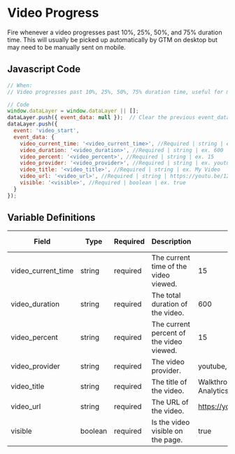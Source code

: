 # Video Progress

Fire whenever a video progresses past 10%, 25%, 50%, and 75% duration time. This will usually be picked up automatically by GTM on desktop but may need to be manually sent on mobile.

## Javascript Code

```js
// When:
// Video progresses past 10%, 25%, 50%, 75% duration time, useful for mobile

// Code
window.dataLayer = window.dataLayer || [];
dataLayer.push({ event_data: null });  // Clear the previous event_data object.
dataLayer.push({
  event: 'video_start',
  event_data: {
    video_current_time: '<video_current_time>', //Required | string | ex. 15
    video_duration: '<video_duration>', //Required | string | ex. 600
    video_percent: '<video_percent>', //Required | string | ex. 15
    video_provider: '<video_provider>', //Required | string | ex. youtube, vimeo
    video_title: '<video_title>', //Required | string | ex. My Video
    video_url: '<video_url>', //Required | string | https://youtu.be/12345ABC
    visible: '<visible>', //Required | boolean | ex. true
  }
});
```

## Variable Definitions

|Field|Type|Required|Description|Example|Pattern|Min Length|Max Length|Minimum|Maximum|Multiple Of|
| --- | --- | --- | --- | --- | --- | --- | --- | --- | --- | --- |
|video_current_time|string|required|The current time of the video viewed.|15|
|video_duration|string|required|The total duration of the video.|600|
|video_percent|string|required|The current percent of the video viewed.|15|
|video_provider|string|required|The video provider.|youtube, vimeo|
|video_title|string|required|The title of the video.|Walkthrough of the Google Analytics 4 User Interface|
|video_url|string|required|The URL of the video.|https://youtu.be/RhS85WQiBLU|
|visible|boolean|required|Is the video visible on the page.|true|